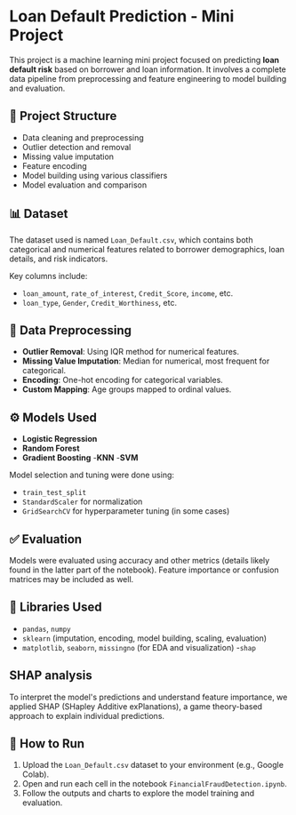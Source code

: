 
# Loan Default Prediction - Mini Project

This project is a machine learning mini project focused on predicting **loan default risk** based on borrower and loan information. It involves a complete data pipeline from preprocessing and feature engineering to model building and evaluation.

## 📂 Project Structure

- Data cleaning and preprocessing
- Outlier detection and removal
- Missing value imputation
- Feature encoding
- Model building using various classifiers
- Model evaluation and comparison

## 📊 Dataset

The dataset used is named `Loan_Default.csv`, which contains both categorical and numerical features related to borrower demographics, loan details, and risk indicators.

Key columns include:
- `loan_amount`, `rate_of_interest`, `Credit_Score`, `income`, etc.
- `loan_type`, `Gender`, `Credit_Worthiness`, etc.

## 🧹 Data Preprocessing

- **Outlier Removal**: Using IQR method for numerical features.
- **Missing Value Imputation**: Median for numerical, most frequent for categorical.
- **Encoding**: One-hot encoding for categorical variables.
- **Custom Mapping**: Age groups mapped to ordinal values.

## ⚙️ Models Used

- **Logistic Regression**
- **Random Forest**
- **Gradient Boosting**
-**KNN**
-**SVM**

Model selection and tuning were done using:
- `train_test_split`
- `StandardScaler` for normalization
- `GridSearchCV` for hyperparameter tuning (in some cases)

## ✅ Evaluation

Models were evaluated using accuracy and other metrics (details likely found in the latter part of the notebook). Feature importance or confusion matrices may be included as well.

## 🧰 Libraries Used

- `pandas`, `numpy`
- `sklearn` (imputation, encoding, model building, scaling, evaluation)
- `matplotlib`, `seaborn`, `missingno` (for EDA and visualization)
-`shap`
## SHAP analysis 
To interpret the model's predictions and understand feature importance, we applied SHAP (SHapley Additive exPlanations), a game theory-based approach to explain individual predictions.
## 📌 How to Run

1. Upload the `Loan_Default.csv` dataset to your environment (e.g., Google Colab).
2. Open and run each cell in the notebook `FinancialFraudDetection.ipynb`.
3. Follow the outputs and charts to explore the model training and evaluation.


